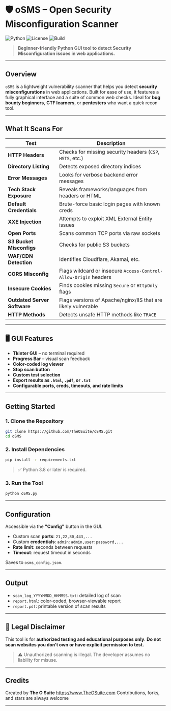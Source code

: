 # 🛡️ oSMS – Open Security Misconfiguration Scanner

![Python](https://img.shields.io/badge/Python-3.8%2B-blue)
![License](https://img.shields.io/github/license/TheOSuite/oSMS)
![Build](https://img.shields.io/badge/Build-Passing-brightgreen)

> **Beginner-friendly Python GUI tool to detect Security Misconfiguration issues in web applications.**

---

##  Overview

`oSMS` is a lightweight vulnerability scanner that helps you detect **security misconfigurations** in web applications. Built for ease of use, it features a fully graphical interface and a suite of common web checks. Ideal for **bug bounty beginners**, **CTF learners**, or **pentesters** who want a quick recon tool.

---

##  What It Scans For

|  Test                       |  Description                                                              |
|------------------------------|-----------------------------------------------------------------------------|
| **HTTP Headers**             | Checks for missing security headers (`CSP`, `HSTS`, etc.)                  |
| **Directory Listing**        | Detects exposed directory indices                                          |
| **Error Messages**           | Looks for verbose backend error messages                                   |
| **Tech Stack Exposure**      | Reveals frameworks/languages from headers or HTML                          |
| **Default Credentials**      | Brute-force basic login pages with known creds                             |
| **XXE Injection**            | Attempts to exploit XML External Entity issues                             |
| **Open Ports**               | Scans common TCP ports via raw sockets                                     |
| **S3 Bucket Misconfigs**     | Checks for public S3 buckets                                               |
| **WAF/CDN Detection**        | Identifies Cloudflare, Akamai, etc.                                        |
| **CORS Misconfig**           | Flags wildcard or insecure `Access-Control-Allow-Origin` headers           |
| **Insecure Cookies**         | Finds cookies missing `Secure` or `HttpOnly` flags                         |
| **Outdated Server Software** | Flags versions of Apache/nginx/IIS that are likely vulnerable              |
| **HTTP Methods**             | Detects unsafe HTTP methods like `TRACE`                                   |

---

## 🖥️ GUI Features

-  **Tkinter GUI** – no terminal required
-  **Progress Bar** – visual scan feedback
-  **Color-coded log viewer**
-  **Stop scan button**
-  **Custom test selection**
-  **Export results as `.html`, `.pdf`, or `.txt`**
-  **Configurable ports, creds, timeouts, and rate limits**

---

##  Getting Started

### 1. Clone the Repository

```bash
git clone https://github.com/TheOSuite/oSMS.git
cd oSMS
````

### 2. Install Dependencies

```bash
pip install -r requirements.txt
```

> ✅ Python 3.8 or later is required.

### 3. Run the Tool

```bash
python oSMS.py
```

---

## Configuration

Accessible via the **"Config"** button in the GUI.

* Custom scan **ports**: `21,22,80,443,...`
* Custom **credentials**: `admin:admin,user:password,...`
* **Rate limit**: seconds between requests
* **Timeout**: request timeout in seconds

Saves to `osms_config.json`.

---

## Output

* `scan_log_YYYYMMDD_HHMMSS.txt`: detailed log of scan
* `report.html`: color-coded, browser-viewable report
* `report.pdf`: printable version of scan results

---

## 🛑 Legal Disclaimer

This tool is for **authorized testing and educational purposes only**.
**Do not scan websites you don’t own or have explicit permission to test.**

> ⚠️ Unauthorized scanning is illegal. The developer assumes no liability for misuse.

---

## Credits

Created by **The O Suite** https://www.TheOSuite.com
Contributions, forks, and stars are always welcome 

---
